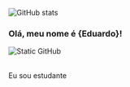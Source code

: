 ![GitHub stats](https://github-readme-stats.vercel.app/api?username=EduardoHenrique777&show=reviews,discussions_started,discussions_answered,prs_merged,prs_merged_percentage)

### Olá, meu nome é {Eduardo}!

<img src="https://img.shields.io/static/v1?label=Overview&message=EduardoHenrique777&color=f8efd4&style=for-the-badge&logo=GitHub" alt="Static GitHub">

<p><br/> Eu sou estudante</p>
